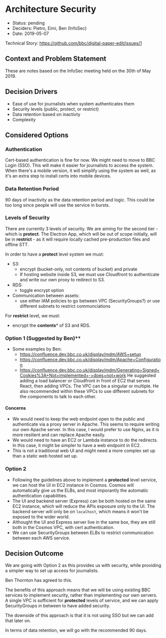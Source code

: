 #  Architecture Security

* Status: pending
* Deciders: Pietro, Eimi, Ben (InfoSec)
* Date: 2019-05-07

Technical Story: https://github.com/bbc/digital-paper-edit/issues/1

## Context and Problem Statement

These are notes based on the InfoSec meeting held on the 30th of May 2019.

## Decision Drivers 

* Ease of use for journalists when system authenticates them
* Security levels (public, protect, or restrict)
* Data retention based on inactivty
* Complexity

## Considered Options

### Authentication

Cert-based authentication is fine for now. We might need to move to BBC Login
(SSO). This will make it easier for journalists to access the system. When
there's a mobile version, it will simplify using the system as well, as it's an
extra step to install certs into mobile devices.

### Data Retention Period

90 days of inactivity as the data retention period and logic. This could be too
long since people will use the service in bursts.

### Levels of Security

There are currently 3 levels of security. We are aiming for the second tier -
which is **protect**. The Electron App, which will be out of scope initially,
will be in **restrict** - as it will require locally cached pre-production
files and offline STT.

In order to have a **protect** level system we must:

* S3:
  * encrypt (bucket-only, not contents of bucket) and private
  * If hosting website inside S3, we must use Cloudfront to authenticate and
    write our own proxy to redirect to S3.
* RDS:
  * toggle encrypt option
* Communication between assets:
  * use either IAM policies to go between VPC (SecurityGroups?) or use different
    subnets to restrict communciations

For **restrict** level, we must:

* encrypt the **contents*** of S3 and RDS.
    
### Option 1 (Suggested by Ben)**

* Some examples by Ben:
    - https://confluence.dev.bbc.co.uk/display/mdm/AWS+setup
    - https://confluence.dev.bbc.co.uk/display/mdm/Apache+Configuration
    - https://confluence.dev.bbc.co.uk/display/mdm/Generating+Signed+Cookies%3A+Not+implemented+-+does+not+work
He suggested adding a load balancer or Cloudfront in front of EC2 that serves
React, then adding VPCs. The VPC can be a singular or multiple. He also
recommended within these VPCs to use different subnets for the components to talk
to each other.

#### Concerns

* We would need to keep the web endpoint open to the public and authenticate via
  a proxy server in Apache. This seems to require writing our own Apache server.
  In this case, I would prefer to use Nginx, as it is more resilient and can
  replace Apache easily.
* We would need to have an EC2 or Lambda instance to do the redirects.
  In this case, it might be simpler to have a web endpoint in EC2.
* This is not a traditional web UI and might need a more complex set up than a
  static web hosted set up.
 
### Option 2

* Following the guidelines above to implement a **protected** level service, we
  can host the UI in EC2 instance in Cosmos. Cosmos will automatically give us
  the ELBs, and most imporantly the automatic authentication capabilities.
* The UI and backend server (Express) can be both hosted on the same EC2 instance, which will
  reduce the APIs exposure only to the UI. The backend server will only be on
  `localhost`, which means it won't be exposed to the wider world.
* Althought the UI and Express server live in the same box, they are still both
  in the Cosmos VPC, with cert authentication. 
* We can use SecurityGroups between ELBs to restrict communication between each
  AWS service.

## Decision Outcome

We are going with Option 2 as this provides us with security, while
providing a simpler way to set up access for journalists.

Ben Thornton has agreed to this.

The benefits of this approach means that we will be
using existing BBC services to implement security, rather than implementing our
own servers. A single VPC is sufficient for **protected** levels of service, and
we can apply SecurityGroups in between to have added security.

The downside of this approach is that it is not using SSO but we can add that
later on. 

In terms of data retention, we will go with the recommended 90 days.

